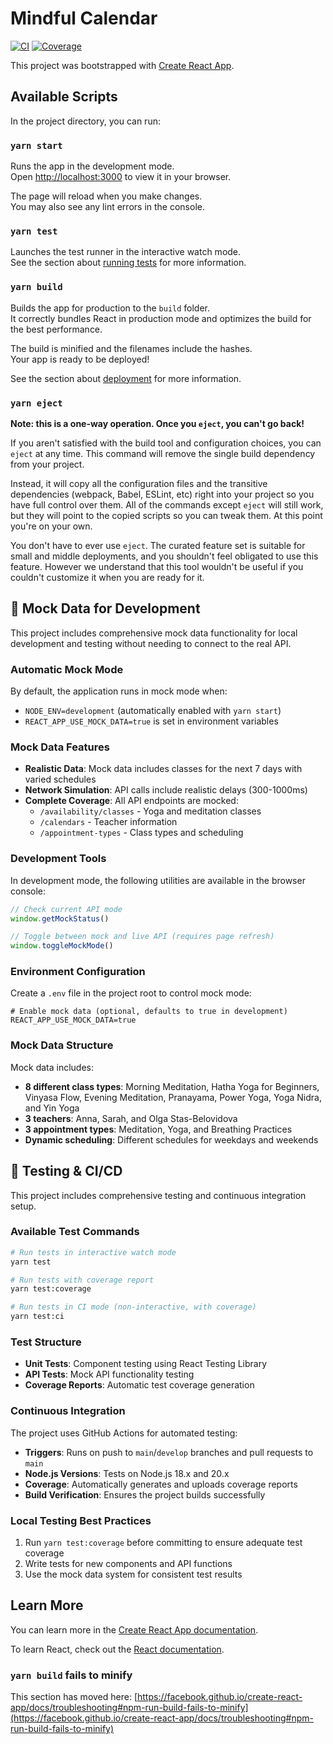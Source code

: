 # Mindful Calendar

[![CI](https://github.com/jedi2209/mindful-calendar/workflows/CI/badge.svg)](https://github.com/jedi2209/mindful-calendar/actions)
[![Coverage](https://codecov.io/gh/jedi2209/mindful-calendar/branch/main/graph/badge.svg)](https://codecov.io/gh/jedi2209/mindful-calendar)

This project was bootstrapped with [Create React App](https://github.com/facebook/create-react-app).

## Available Scripts

In the project directory, you can run:

### `yarn start`

Runs the app in the development mode.\
Open [http://localhost:3000](http://localhost:3000) to view it in your browser.

The page will reload when you make changes.\
You may also see any lint errors in the console.

### `yarn test`

Launches the test runner in the interactive watch mode.\
See the section about [running tests](https://facebook.github.io/create-react-app/docs/running-tests) for more information.

### `yarn build`

Builds the app for production to the `build` folder.\
It correctly bundles React in production mode and optimizes the build for the best performance.

The build is minified and the filenames include the hashes.\
Your app is ready to be deployed!

See the section about [deployment](https://facebook.github.io/create-react-app/docs/deployment) for more information.

### `yarn eject`

**Note: this is a one-way operation. Once you `eject`, you can't go back!**

If you aren't satisfied with the build tool and configuration choices, you can `eject` at any time. This command will remove the single build dependency from your project.

Instead, it will copy all the configuration files and the transitive dependencies (webpack, Babel, ESLint, etc) right into your project so you have full control over them. All of the commands except `eject` will still work, but they will point to the copied scripts so you can tweak them. At this point you're on your own.

You don't have to ever use `eject`. The curated feature set is suitable for small and middle deployments, and you shouldn't feel obligated to use this feature. However we understand that this tool wouldn't be useful if you couldn't customize it when you are ready for it.

## 🔧 Mock Data for Development

This project includes comprehensive mock data functionality for local development and testing without needing to connect to the real API.

### Automatic Mock Mode

By default, the application runs in mock mode when:

- `NODE_ENV=development` (automatically enabled with `yarn start`)
- `REACT_APP_USE_MOCK_DATA=true` is set in environment variables

### Mock Data Features

- **Realistic Data**: Mock data includes classes for the next 7 days with varied schedules
- **Network Simulation**: API calls include realistic delays (300-1000ms)
- **Complete Coverage**: All API endpoints are mocked:
  - `/availability/classes` - Yoga and meditation classes
  - `/calendars` - Teacher information
  - `/appointment-types` - Class types and scheduling

### Development Tools

In development mode, the following utilities are available in the browser console:

```javascript
// Check current API mode
window.getMockStatus()

// Toggle between mock and live API (requires page refresh)
window.toggleMockMode()
```

### Environment Configuration

Create a `.env` file in the project root to control mock mode:

```env
# Enable mock data (optional, defaults to true in development)
REACT_APP_USE_MOCK_DATA=true
```

### Mock Data Structure

Mock data includes:

- **8 different class types**: Morning Meditation, Hatha Yoga for Beginners, Vinyasa Flow, Evening Meditation, Pranayama, Power Yoga, Yoga Nidra, and Yin Yoga
- **3 teachers**: Anna, Sarah, and Olga Stas-Belovidova
- **3 appointment types**: Meditation, Yoga, and Breathing Practices
- **Dynamic scheduling**: Different schedules for weekdays and weekends

## 🧪 Testing & CI/CD

This project includes comprehensive testing and continuous integration setup.

### Available Test Commands

```bash
# Run tests in interactive watch mode
yarn test

# Run tests with coverage report
yarn test:coverage

# Run tests in CI mode (non-interactive, with coverage)
yarn test:ci
```

### Test Structure

- **Unit Tests**: Component testing using React Testing Library
- **API Tests**: Mock API functionality testing
- **Coverage Reports**: Automatic test coverage generation

### Continuous Integration

The project uses GitHub Actions for automated testing:

- **Triggers**: Runs on push to `main`/`develop` branches and pull requests to `main`
- **Node.js Versions**: Tests on Node.js 18.x and 20.x
- **Coverage**: Automatically generates and uploads coverage reports
- **Build Verification**: Ensures the project builds successfully

### Local Testing Best Practices

1. Run `yarn test:coverage` before committing to ensure adequate test coverage
2. Write tests for new components and API functions
3. Use the mock data system for consistent test results

## Learn More

You can learn more in the [Create React App documentation](https://facebook.github.io/create-react-app/docs/getting-started).

To learn React, check out the [React documentation](https://reactjs.org/).

### `yarn build` fails to minify

This section has moved here: [https://facebook.github.io/create-react-app/docs/troubleshooting#npm-run-build-fails-to-minify](https://facebook.github.io/create-react-app/docs/troubleshooting#npm-run-build-fails-to-minify)
